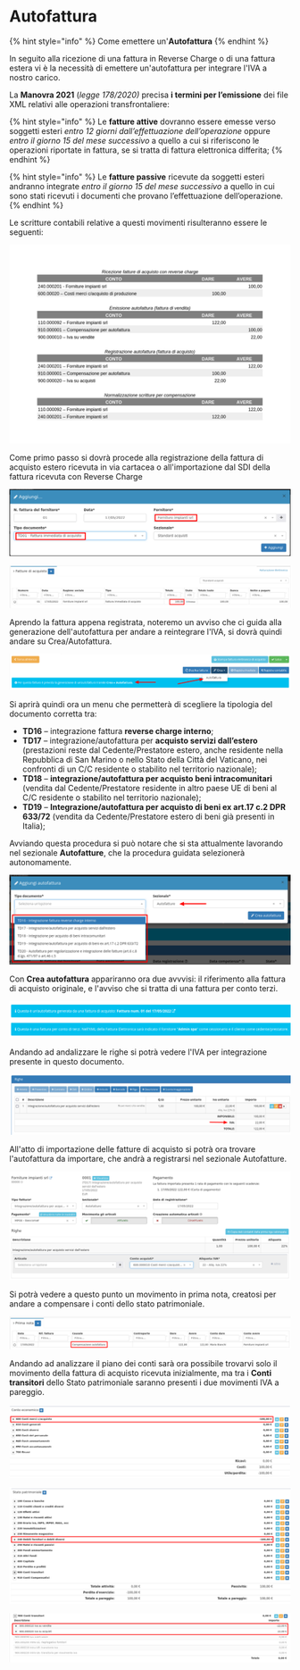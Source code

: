 # Autofattura

{% hint style="info" %}
Come emettere un'**Autofattura**
{% endhint %}

In seguito alla ricezione di una fattura in Reverse Charge o di una fattura estera vi è la necessità di emettere un'autofattura per integrare l'IVA a nostro carico.

La **Manovra 2021** (_legge 178/2020)_ precisa **i termini per l’emissione** dei file XML relativi alle operazioni transfrontaliere:

{% hint style="info" %}
Le **fatture attive** dovranno essere emesse verso soggetti esteri _entro 12 giorni dall’effettuazione_ _dell’operazione_ oppure _entro il giorno 15 del mese successivo_ a quello a cui si riferiscono le operazioni riportate in fattura, se si tratta di fattura elettronica differita;
{% endhint %}

{% hint style="info" %}
Le **fatture passive** ricevute da soggetti esteri andranno integrate _entro il giorno 15 del mese successivo_ a quello in cui sono stati ricevuti i documenti che provano l’effettuazione dell’operazione.
{% endhint %}

Le scritture contabili relative a questi movimenti risulteranno essere le seguenti:

![](<../.gitbook/assets/image (47) (1) (1) (1) (1) (1).png>)

Come primo passo si dovrà procede alla registrazione della fattura di acquisto estero ricevuta in via cartacea o all'importazione dal SDI della fattura ricevuta con Reverse Charge

![](<../.gitbook/assets/immagine (22).png>)

![](<../.gitbook/assets/immagine (48) (1).png>)

Aprendo la fattura appena registrata, noteremo un avviso che ci guida alla generazione dell'autofattura per andare a reintegrare l'IVA, si dovrà quindi andare su Crea/Autofattura.

![](<../.gitbook/assets/immagine (50) (1) (1) (1).png>)

Si aprirà quindi ora un menu che permetterà di scegliere la tipologia del documento corretta tra:

* **TD16** – integrazione fattura **reverse charge interno**;
* **TD17** – integrazione/autofattura per **acquisto servizi dall’estero** (prestazioni reste dal Cedente/Prestatore estero, anche residente nella Repubblica di San Marino o nello Stato della Città del Vaticano, nei confronti di un C/C residente o stabilito nel territorio nazionale);
* **TD18** – **integrazione/autofattura per acquisto beni intracomunitari** (vendita dal Cedente/Prestatore residente in altro paese UE di beni al C/C residente o stabilito nel territorio nazionale);
* **TD19** – **Integrazione/autofattura per acquisto di beni ex art.17 c.2 DPR 633/72** (vendita da Cedente/Prestatore estero di beni già presenti in Italia);

Avviando questa procedura si può notare che si sta attualmente lavorando nel sezionale **Autofatture**, che la procedura guidata selezionerà autonomamente.

![](<../.gitbook/assets/immagine (29).png>)

Con **Crea autofattura** appariranno ora due avvvisi: il riferimento alla fattura di acquisto originale, e l'avviso che si tratta di una fattura per conto terzi.

![](<../.gitbook/assets/immagine (52) (1).png>)

Andando ad andalizzare le righe si potrà vedere l'IVA per integrazione presente in questo documento.

![](<../.gitbook/assets/immagine (27).png>)

All'atto di importazione delle fatture di acquisto si potrà ora trovare l'autofattura da importare, che andrà a registrarsi nel sezionale Autofatture.

![](<../.gitbook/assets/immagine (8) (1).png>)

Si potrà vedere a questo punto un movimento in prima nota, creatosi per andare a compensare i conti dello stato patrimoniale.

![](<../.gitbook/assets/immagine (21) (1) (1).png>)

Andando ad analizzare il piano dei conti sarà ora possibile trovarvi solo il movimento della fattura di acquisto ricevuta inizialmente, ma tra i **Conti transitori** dello Stato patrimoniale saranno presenti i due movimenti IVA a pareggio.

![Dettaglio Conto economico](<../.gitbook/assets/image (38) (1) (1) (1) (1) (1).png>)

![Dettaglio Stato patrimoniale](<../.gitbook/assets/image (76) (1) (1) (1) (1).png>)

![Dettaglio pareggio IVA tra i Conti transitori](<../.gitbook/assets/image (96) (1) (1) (1) (1) (1) (1) (1) (1).png>)
